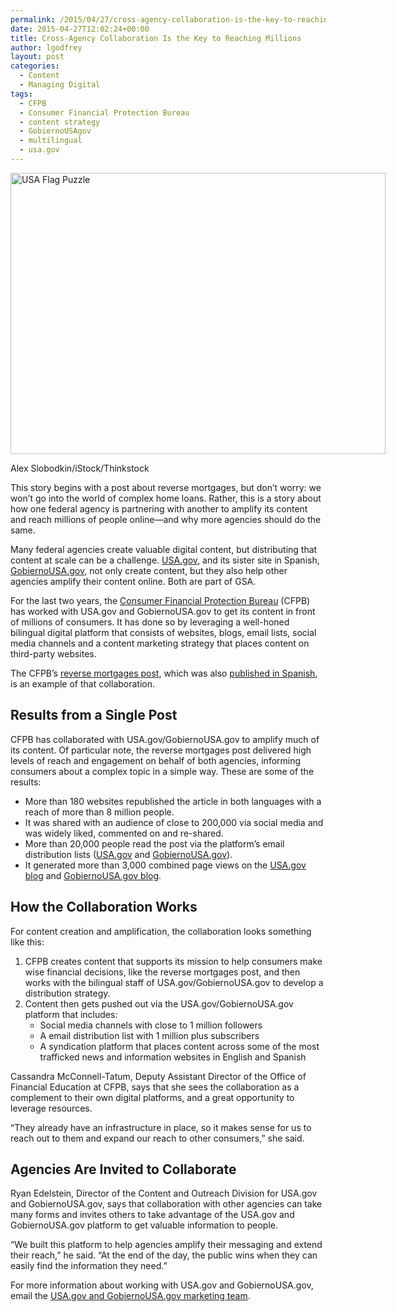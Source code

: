 ```yaml
---
permalink: /2015/04/27/cross-agency-collaboration-is-the-key-to-reaching-millions/
date: 2015-04-27T12:02:24+00:00
title: Cross-Agency Collaboration Is the Key to Reaching Millions
author: lgodfrey
layout: post
categories:
  - Content
  - Managing Digital
tags:
  - CFPB
  - Consumer Financial Protection Bureau
  - content strategy
  - GobiernoUSAgov
  - multilingual
  - usa.gov
---
```


<div id="attachment_268162" style="width: 610px" class="wp-caption aligncenter">
  <img class="size-full wp-image-268162" src="https://s3.amazonaws.com/sitesusa/wp-content/uploads/sites/212/2015/04/600-x-450-USA-Flag-Puzzle-Alex-Slobodkin-iStock-Thinkstock-ThinkstockPhotos-121266219.jpg" alt="USA Flag Puzzle" width="600" height="450" />
  
  <p class="wp-caption-text">
    Alex Slobodkin/iStock/Thinkstock
  </p>
</div>

This story begins with a post about reverse mortgages, but don’t worry: we won’t go into the world of complex home loans. Rather, this is a story about how one federal agency is partnering with another to amplify its content and reach millions of people online—and why more agencies should do the same.

Many federal agencies create valuable digital content, but distributing that content at scale can be a challenge. [USA.gov](http://www.usa.gov/), and its sister site in Spanish, [GobiernoUSA.gov](http://www.usa.gov/gobiernousa/), not only create content, but they also help other agencies amplify their content online. Both are part of GSA.

For the last two years, the [Consumer Financial Protection Bureau](http://www.consumerfinance.gov/) (CFPB) has worked with USA.gov and GobiernoUSA.gov to get its content in front of millions of consumers. It has done so by leveraging a well-honed bilingual digital platform that consists of websites, blogs, email lists, social media channels and a content marketing strategy that places content on third-party websites.

The CFPB’s [reverse mortgages post](http://blog.usa.gov/post/105357480782/updated-reverse-mortgage-guide-two-things-you), which was also [published in Spanish](http://blog.gobiernousa.gov/post/105357362384/guia-actualizada-de-hipotecas-inversas-dos-cosas), is an example of that collaboration.

## Results from a Single Post

CFPB has collaborated with USA.gov/GobiernoUSA.gov to amplify much of its content. Of particular note, the reverse mortgages post delivered high levels of reach and engagement on behalf of both agencies, informing consumers about a complex topic in a simple way. These are some of the results:

  * More than 180 websites republished the article in both languages with a reach of more than 8 million people.
  * It was shared with an audience of close to 200,000 via social media and was widely liked, commented on and re-shared.
  * More than 20,000 people read the post via the platform’s email distribution lists ([USA.gov](https://public.govdelivery.com/accounts/USAGOV/subscriber/new) and [GobiernoUSA.gov](https://public.govdelivery.com/accounts/GOBIERNOUSA/subscriber/new)).
  * It generated more than 3,000 combined page views on the [USA.gov blog](http://blog.usa.gov/) and [GobiernoUSA.gov blog](http://blog.gobiernousa.gov/).

## How the Collaboration Works

For content creation and amplification, the collaboration looks something like this:

  1. CFPB creates content that supports its mission to help consumers make wise financial decisions, like the reverse mortgages post, and then works with the bilingual staff of USA.gov/GobiernoUSA.gov to develop a distribution strategy.
  2. Content then gets pushed out via the USA.gov/GobiernoUSA.gov platform that includes: 
      * Social media channels with close to 1 million followers
      * A email distribution list with 1 million plus subscribers
      * A syndication platform that places content across some of the most trafficked news and information websites in English and Spanish

Cassandra McConnell-Tatum, Deputy Assistant Director of the Office of Financial Education at CFPB, says that she sees the collaboration as a complement to their own digital platforms, and a great opportunity to leverage resources.

“They already have an infrastructure in place, so it makes sense for us to reach out to them and expand our reach to other consumers,” she said.

## Agencies Are Invited to Collaborate

Ryan Edelstein, Director of the Content and Outreach Division for USA.gov and GobiernoUSA.gov, says that collaboration with other agencies can take many forms and invites others to take advantage of the USA.gov and GobiernoUSA.gov platform to get valuable information to people.

“We built this platform to help agencies amplify their messaging and extend their reach,” he said. “At the end of the day, the public wins when they can easily find the information they need.&#8221;

For more information about working with USA.gov and GobiernoUSA.gov, email the [USA.gov and GobiernoUSA.gov marketing team](mailto:usapartnerships@gsa.gov).